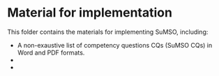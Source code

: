 # Material for implementation

This folder contains the materials for implementing SuMSO, including:

- A non-exaustive list of competency questions CQs (SuMSO CQs) in Word and PDF formats.
-
-
